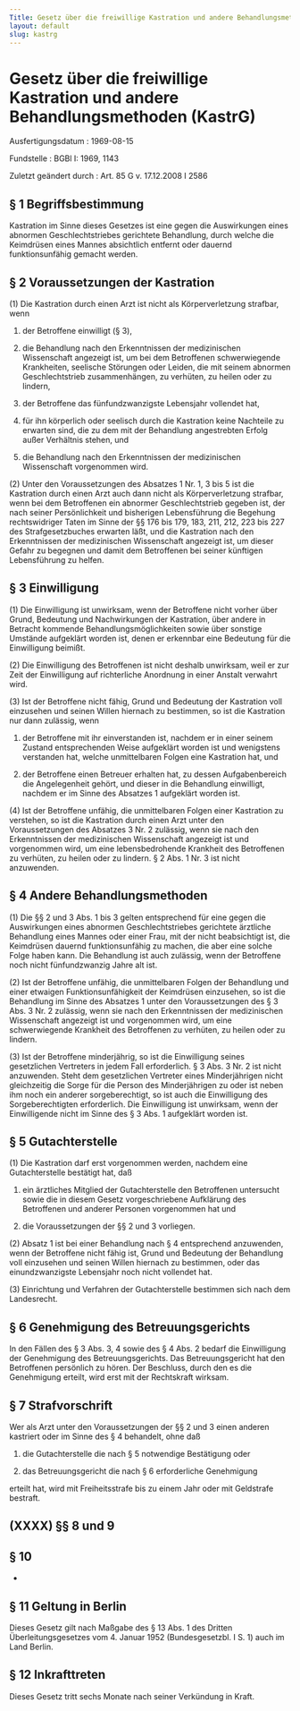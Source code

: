 ```yaml
---
Title: Gesetz über die freiwillige Kastration und andere Behandlungsmethoden
layout: default
slug: kastrg
---
```


# Gesetz über die freiwillige Kastration und andere Behandlungsmethoden (KastrG)

Ausfertigungsdatum
:   1969-08-15

Fundstelle
:   BGBl I: 1969, 1143

Zuletzt geändert durch
:   Art. 85 G v. 17.12.2008 I 2586


## § 1 Begriffsbestimmung

Kastration im Sinne dieses Gesetzes ist eine gegen die Auswirkungen
eines abnormen Geschlechtstriebes gerichtete Behandlung, durch welche
die Keimdrüsen eines Mannes absichtlich entfernt oder dauernd
funktionsunfähig gemacht werden.


## § 2 Voraussetzungen der Kastration

(1) Die Kastration durch einen Arzt ist nicht als Körperverletzung
strafbar, wenn

1.  der Betroffene einwilligt (§ 3),


2.  die Behandlung nach den Erkenntnissen der medizinischen Wissenschaft
    angezeigt ist, um bei dem Betroffenen schwerwiegende Krankheiten,
    seelische Störungen oder Leiden, die mit seinem abnormen
    Geschlechtstrieb zusammenhängen, zu verhüten, zu heilen oder zu
    lindern,


3.  der Betroffene das fünfundzwanzigste Lebensjahr vollendet hat,


4.  für ihn körperlich oder seelisch durch die Kastration keine Nachteile
    zu erwarten sind, die zu dem mit der Behandlung angestrebten Erfolg
    außer Verhältnis stehen, und


5.  die Behandlung nach den Erkenntnissen der medizinischen Wissenschaft
    vorgenommen wird.




(2) Unter den Voraussetzungen des Absatzes 1 Nr. 1, 3 bis 5 ist die
Kastration durch einen Arzt auch dann nicht als Körperverletzung
strafbar, wenn bei dem Betroffenen ein abnormer Geschlechtstrieb
gegeben ist, der nach seiner Persönlichkeit und bisherigen
Lebensführung die Begehung rechtswidriger Taten im Sinne der §§ 176
bis 179, 183, 211, 212, 223 bis 227 des Strafgesetzbuches erwarten
läßt, und die Kastration nach den Erkenntnissen der medizinischen
Wissenschaft angezeigt ist, um dieser Gefahr zu begegnen und damit dem
Betroffenen bei seiner künftigen Lebensführung zu helfen.


## § 3 Einwilligung

(1) Die Einwilligung ist unwirksam, wenn der Betroffene nicht vorher
über Grund, Bedeutung und Nachwirkungen der Kastration, über andere in
Betracht kommende Behandlungsmöglichkeiten sowie über sonstige
Umstände aufgeklärt worden ist, denen er erkennbar eine Bedeutung für
die Einwilligung beimißt.

(2) Die Einwilligung des Betroffenen ist nicht deshalb unwirksam, weil
er zur Zeit der Einwilligung auf richterliche Anordnung in einer
Anstalt verwahrt wird.

(3) Ist der Betroffene nicht fähig, Grund und Bedeutung der Kastration
voll einzusehen und seinen Willen hiernach zu bestimmen, so ist die
Kastration nur dann zulässig, wenn

1.  der Betroffene mit ihr einverstanden ist, nachdem er in einer seinem
    Zustand entsprechenden Weise aufgeklärt worden ist und wenigstens
    verstanden hat, welche unmittelbaren Folgen eine Kastration hat, und


2.  der Betroffene einen Betreuer erhalten hat, zu dessen Aufgabenbereich
    die Angelegenheit gehört, und dieser in die Behandlung einwilligt,
    nachdem er im Sinne des Absatzes 1 aufgeklärt worden ist.




(4) Ist der Betroffene unfähig, die unmittelbaren Folgen einer
Kastration zu verstehen, so ist die Kastration durch einen Arzt unter
den Voraussetzungen des Absatzes 3 Nr. 2 zulässig, wenn sie nach den
Erkenntnissen der medizinischen Wissenschaft angezeigt ist und
vorgenommen wird, um eine lebensbedrohende Krankheit des Betroffenen
zu verhüten, zu heilen oder zu lindern. § 2 Abs. 1 Nr. 3 ist nicht
anzuwenden.


## § 4 Andere Behandlungsmethoden

(1) Die §§ 2 und 3 Abs. 1 bis 3 gelten entsprechend für eine gegen die
Auswirkungen eines abnormen Geschlechtstriebes gerichtete ärztliche
Behandlung eines Mannes oder einer Frau, mit der nicht beabsichtigt
ist, die Keimdrüsen dauernd funktionsunfähig zu machen, die aber eine
solche Folge haben kann. Die Behandlung ist auch zulässig, wenn der
Betroffene noch nicht fünfundzwanzig Jahre alt ist.

(2) Ist der Betroffene unfähig, die unmittelbaren Folgen der
Behandlung und einer etwaigen Funktionsunfähigkeit der Keimdrüsen
einzusehen, so ist die Behandlung im Sinne des Absatzes 1 unter den
Voraussetzungen des § 3 Abs. 3 Nr. 2 zulässig, wenn sie nach den
Erkenntnissen der medizinischen Wissenschaft angezeigt ist und
vorgenommen wird, um eine schwerwiegende Krankheit des Betroffenen zu
verhüten, zu heilen oder zu lindern.

(3) Ist der Betroffene minderjährig, so ist die Einwilligung seines
gesetzlichen Vertreters in jedem Fall erforderlich. § 3 Abs. 3 Nr. 2
ist nicht anzuwenden. Steht dem gesetzlichen Vertreter eines
Minderjährigen nicht gleichzeitig die Sorge für die Person des
Minderjährigen zu oder ist neben ihm noch ein anderer sorgeberechtigt,
so ist auch die Einwilligung des Sorgeberechtigten erforderlich. Die
Einwilligung ist unwirksam, wenn der Einwilligende nicht im Sinne des
§ 3 Abs. 1 aufgeklärt worden ist.


## § 5 Gutachterstelle

(1) Die Kastration darf erst vorgenommen werden, nachdem eine
Gutachterstelle bestätigt hat, daß

1.  ein ärztliches Mitglied der Gutachterstelle den Betroffenen untersucht
    sowie die in diesem Gesetz vorgeschriebene Aufklärung des Betroffenen
    und anderer Personen vorgenommen hat und


2.  die Voraussetzungen der §§ 2 und 3 vorliegen.




(2) Absatz 1 ist bei einer Behandlung nach § 4 entsprechend
anzuwenden, wenn der Betroffene nicht fähig ist, Grund und Bedeutung
der Behandlung voll einzusehen und seinen Willen hiernach zu
bestimmen, oder das einundzwanzigste Lebensjahr noch nicht vollendet
hat.

(3) Einrichtung und Verfahren der Gutachterstelle bestimmen sich nach
dem Landesrecht.


## § 6 Genehmigung des Betreuungsgerichts

In den Fällen des § 3 Abs. 3, 4 sowie des § 4 Abs. 2 bedarf die
Einwilligung der Genehmigung des Betreuungsgerichts. Das
Betreuungsgericht hat den Betroffenen persönlich zu hören. Der
Beschluss, durch den es die Genehmigung erteilt, wird erst mit der
Rechtskraft wirksam.


## § 7 Strafvorschrift

Wer als Arzt unter den Voraussetzungen der §§ 2 und 3 einen anderen
kastriert oder im Sinne des § 4 behandelt, ohne daß

1.  die Gutachterstelle die nach § 5 notwendige Bestätigung oder


2.  das Betreuungsgericht die nach § 6 erforderliche Genehmigung



erteilt hat, wird mit Freiheitsstrafe bis zu einem Jahr oder mit
Geldstrafe bestraft.


## (XXXX) §§ 8 und 9



## § 10

-


## § 11 Geltung in Berlin

Dieses Gesetz gilt nach Maßgabe des § 13 Abs. 1 des Dritten
Überleitungsgesetzes vom 4. Januar 1952 (Bundesgesetzbl. I S. 1) auch
im Land Berlin.


## § 12 Inkrafttreten

Dieses Gesetz tritt sechs Monate nach seiner Verkündung in Kraft.

